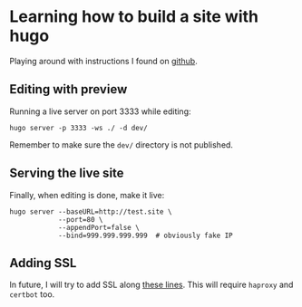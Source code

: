 # Learning how to build a site with hugo

Playing around with instructions I found on [github][bway_usage].

## Editing with preview

Running a live server on port 3333 while editing:

    hugo server -p 3333 -ws ./ -d dev/

Remember to make sure the `dev/` directory is not published.

## Serving the live site

Finally, when editing is done, make it live:

    hugo server --baseURL=http://test.site \
                --port=80 \
                --appendPort=false \
                --bind=999.999.999.999  # obviously fake IP

## Adding SSL

In future, I will try to add SSL along [these lines][skarlso_ssl]. This
will require `haproxy` and `certbot` too.

[bway_usage]: https://bwaycer.github.io/hugo_tutorial.hugo/overview/usage
[skarlso_ssl]: https://skarlso.github.io/2017/02/15/how-to-https-with-hugo-letsencrypt-haproxy/
